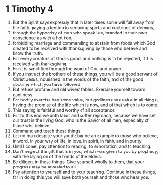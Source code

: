 ﻿
# 1 Timothy 4
1. But the Spirit says expressly that in later times some will fall away from the faith, paying attention to seducing spirits and doctrines of demons, 
2. through the hypocrisy of men who speak lies, branded in their own conscience as with a hot iron, 
3. forbidding marriage and commanding to abstain from foods which God created to be received with thanksgiving by those who believe and know the truth. 
4. For every creature of God is good, and nothing is to be rejected, if it is received with thanksgiving. 
5. For it is sanctified through the word of God and prayer. 
6. If you instruct the brothers of these things, you will be a good servant of Christ Jesus, nourished in the words of the faith, and of the good doctrine which you have followed. 
7. But refuse profane and old wives’ fables. Exercise yourself toward godliness. 
8. For bodily exercise has some value, but godliness has value in all things, having the promise of the life which is now, and of that which is to come. 
9. This saying is faithful and worthy of all acceptance. 
10. For to this end we both labor and suffer reproach, because we have set our trust in the living God, who is the Savior of all men, especially of those who believe. 
11. Command and teach these things. 
12. Let no man despise your youth; but be an example to those who believe, in word, in your way of life, in love, in spirit, in faith, and in purity. 
13. Until I come, pay attention to reading, to exhortation, and to teaching. 
14. Don’t neglect the gift that is in you, which was given to you by prophecy, with the laying on of the hands of the elders. 
15. Be diligent in these things. Give yourself wholly to them, that your progress may be revealed to all. 
16. Pay attention to yourself and to your teaching. Continue in these things, for in doing this you will save both yourself and those who hear you. 
